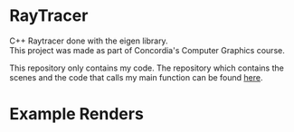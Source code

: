 # RayTracer
C++ Raytracer done with the eigen library.<br>
This project was made as part of Concordia's Computer Graphics course.

This repository only contains my code. The repository which contains the scenes and the code that calls my main function can be found [here](https://github.com/tiperiu/COMP371_all/tree/master/COMP371_RaytracerBase/code).

# Example Renders

